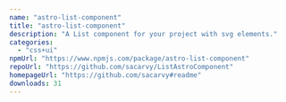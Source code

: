 ```yaml
---
name: "astro-list-component"
title: "astro-list-component"
description: "A List component for your project with svg elements."
categories:
  - "css+ui"
npmUrl: "https://www.npmjs.com/package/astro-list-component"
repoUrl: "https://github.com/sacarvy/ListAstroComponent"
homepageUrl: "https://github.com/sacarvy#readme"
downloads: 31
---
```

